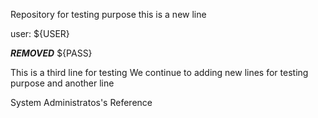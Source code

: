 Repository for testing purpose
this is a new line

user: ${USER}

***REMOVED*** ${PASS}


This is a third line for testing
We continue to adding new lines for testing purpose
and another line


System Administratos's Reference
